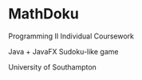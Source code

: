 # MathDoku

Programming II Individual Coursework 

 Java + JavaFX Sudoku-like game

University of Southampton 
